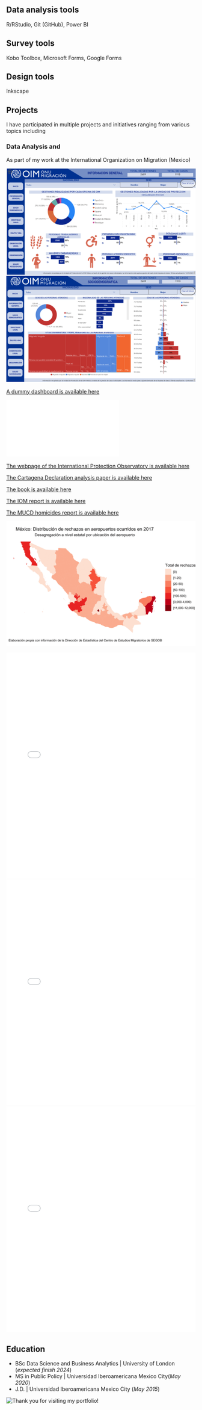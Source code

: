 
## Data analysis tools
R/RStudio, Git (GitHub), Power BI

## Survey tools
Kobo Toolbox, Microsoft Forms, Google Forms

## Design tools
Inkscape



## Projects

I have participated in multiple projects and initiatives ranging from various topics including 

### Data Analysis and 

As part of my work at the International Organization on Migration (Mexico)


![Alt Text](/docs/assets/images/dashboard_1.png)
![Alt Text](/docs/assets/images/dashboard_2.png)

<a href="https://app.powerbi.com/links/zanivRMLKn?ctid=1588262d-23fb-43b4-bd6e-bce49c8e6186&pbi_source=linkShare/">A dummy dashboard is available here</a>




![Alt Text](/pdf/Informe_EM_V4.pdf)


<a href="https://asiloenmexico.ibero.mx/">The webpage of the International Protection Observatory is available here</a>

<a href="https://onlinelibrary.wiley.com/doi/abs/10.1111/imig.12910">The Cartagena Declaration analysis paper is available here</a>

<a href="https://www.mqup.ca/voluntary-and-forced-migration-in-latin-america-products-9780228011842.php?page_id=46&#!prettyPhoto">The book is available here</a>

<a href="https://publications.iom.int/books/desplazamiento-interno-migracion-y-retorno-en-la-frontera-norte-de-mexico-una-perspectiva">The IOM report is available here</a>

<a href="https://www.mucd.org.mx/atlas-de-homicidios-mexico/">The MUCD homicides report is available here</a>







![Airport rejections in Mexico](/docs/assets/images/gif_aeropuertos_200.gif)


 

<iframe src="/docs/assets/images/red_actores_sistema_justicia.html" height="600px" width="100%" style="border:none;"></iframe>




<iframe src="/docs/assets/images/mapa.html" height="600px" width="100%" style="border:none;"></iframe>


<iframe src="/docs/assets/images/game/index.html" height="600px" width="100%" style="border:none;"></iframe>




## Education
- BSc Data Science and Business Analytics | University of London (_expected finish 2024_)
- MS in Public Policy | Universidad Iberoamericana Mexico City(_May 2020_)
- J.D. |  Universidad Iberoamericana Mexico City (_May 2015_)


![Thank you for visiting my portfolio!](https://media.giphy.com/media/vFKqnCdLPNOKc/giphy.gif)